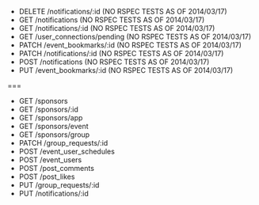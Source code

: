 * DELETE /notifications/:id (NO RSPEC TESTS AS OF 2014/03/17)
* GET /notifications (NO RSPEC TESTS AS OF 2014/03/17)
* GET /notifications/:id (NO RSPEC TESTS AS OF 2014/03/17)
* GET /user_connections/pending (NO RSPEC TESTS AS OF 2014/03/17)
* PATCH /event_bookmarks/:id (NO RSPEC TESTS AS OF 2014/03/17)
* PATCH /notifications/:id (NO RSPEC TESTS AS OF 2014/03/17)
* POST /notifications (NO RSPEC TESTS AS OF 2014/03/17)
* PUT /event_bookmarks/:id (NO RSPEC TESTS AS OF 2014/03/17)

===

* GET /sponsors
* GET /sponsors/:id
* GET /sponsors/app
* GET /sponsors/event
* GET /sponsors/group
* PATCH /group_requests/:id
* POST /event_user_schedules
* POST /event_users
* POST /post_comments
* POST /post_likes
* PUT /group_requests/:id
* PUT /notifications/:id